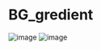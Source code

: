 # BG_gredient
![image](https://github.com/abhig1599/BG_gredient/assets/120269927/53816006-0c55-47fd-bdad-8d4d9f1549df)
![image](https://github.com/abhig1599/BG_gredient/assets/120269927/dfe63fd3-5a81-468e-ad6b-c198806f2ddc)
